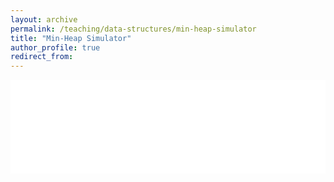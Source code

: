 ```yaml
---
layout: archive
permalink: /teaching/data-structures/min-heap-simulator
title: "Min-Heap Simulator"
author_profile: true
redirect_from: 
---
```


<iframe id="dynamic-iframe" src="../../../files/data_structures/slides/Bolum_08_Min_Heap.html" width="100%" style="border: none;"></iframe>

<script>
  const iframe = document.getElementById('dynamic-iframe');
  iframe.onload = () => {
    iframe.style.height = iframe.contentWindow.document.body.scrollHeight + 'px';
  };
</script>
